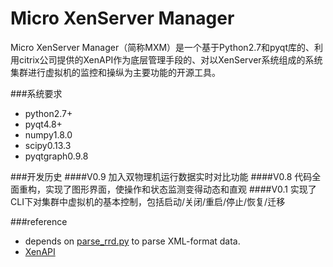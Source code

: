 Micro XenServer Manager
=======================

Micro XenServer Manager（简称MXM）是一个基于Python2.7和pyqt库的、利用citrix公司提供的XenAPI作为底层管理手段的、对以XenServer系统组成的系统集群进行虚拟机的监控和操纵为主要功能的开源工具。

###系统要求
* python2.7+
* pyqt4.8+
* numpy1.8.0
* scipy0.13.3
* pyqtgraph0.9.8

###开发历史
####V0.9
加入双物理机运行数据实时对比功能
####V0.8
代码全面重构，实现了图形界面，使操作和状态监测变得动态和直观
####V0.1
实现了CLI下对集群中虚拟机的基本控制，包括启动/关闭/重启/停止/恢复/迁移

###reference
* depends on [parse_rrd.py](https://github.com/wawrzek/XenRRD) to parse XML-format data.
* [XenAPI](http://www.xenserver.org/partners/developing-products-for-xenserver.html)
